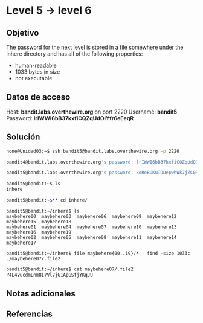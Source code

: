 # Level 5 -> level 6

## Objetivo
The password for the next level is stored in a file somewhere under the inhere directory and has all of the following properties:
- human-readable
- 1033 bytes in size
- not executable

## Datos de acceso
Host: **bandit.labs.overthewire.org** on port 2220
Username: **bandit5**
Password: **lrIWWI6bB37kxfiCQZqUdOIYfr6eEeqR**

## Solución
```bash
hone@Unidad03:~$ ssh bandit5@bandit.labs.overthewire.org -p 2220
```

```bash
bandit4@bandit.labs.overthewire.org's password: lrIWWI6bB37kxfiCQZqUdOIYfr6eEeqR
```

```bash
bandit5@bandit.labs.overthewire.org's password: koReBOKuIDDepwhWk7jZC0RTdopnAYKh
```

```bash
bandit5@bandit:~$ ls
inhere
```

```bash
bandit5@bandit:~$** cd inhere/
```

```
bandit5@bandit:~/inhere$ ls
maybehere00  maybehere03  maybehere06  maybehere09  maybehere12  maybehere15  maybehere18
maybehere01  maybehere04  maybehere07  maybehere10  maybehere13  maybehere16  maybehere19
maybehere02  maybehere05  maybehere08  maybehere11  maybehere14  maybehere17
```

```
bandit5@bandit:~/inhere$ file maybehere{00..19}/* | find -size 1033c
./maybehere07/.file2
```

```bash
bandit5@bandit:~/inhere$ cat maybehere07/.file2
P4L4vucdmLnm8I7Vl7jG1ApGSfjYKqJU
```

## Notas adicionales
## Referencias